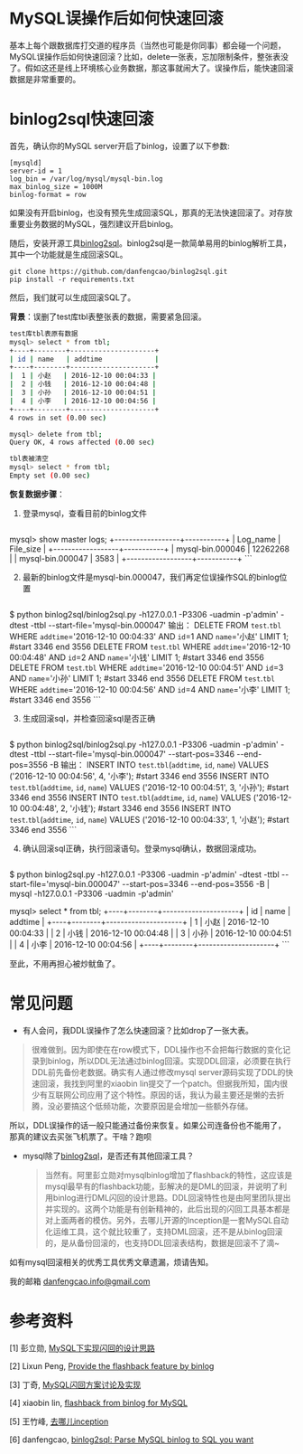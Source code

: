 MySQL误操作后如何快速回滚
========================

基本上每个跟数据库打交道的程序员（当然也可能是你同事）都会碰一个问题，MySQL误操作后如何快速回滚？比如，delete一张表，忘加限制条件，整张表没了。假如这还是线上环境核心业务数据，那这事就闹大了。误操作后，能快速回滚数据是非常重要的。

binlog2sql快速回滚
===
首先，确认你的MySQL server开启了binlog，设置了以下参数:

	[mysqld]
	server-id = 1
	log_bin = /var/log/mysql/mysql-bin.log
	max_binlog_size = 1000M
	binlog-format = row
如果没有开启binlog，也没有预先生成回滚SQL，那真的无法快速回滚了。对存放重要业务数据的MySQL，强烈建议开启binlog。

随后，安装开源工具[binlog2sql](https://github.com/danfengcao/binlog2sql)。binlog2sql是一款简单易用的binlog解析工具，其中一个功能就是生成回滚SQL。

```
git clone https://github.com/danfengcao/binlog2sql.git
pip install -r requirements.txt
```

然后，我们就可以生成回滚SQL了。

**背景**：误删了test库tbl表整张表的数据，需要紧急回滚。

```bash
test库tbl表原有数据
mysql> select * from tbl;
+----+--------+---------------------+
| id | name   | addtime             |
+----+--------+---------------------+
|  1 | 小赵   | 2016-12-10 00:04:33 |
|  2 | 小钱   | 2016-12-10 00:04:48 |
|  3 | 小孙   | 2016-12-10 00:04:51 |
|  4 | 小李   | 2016-12-10 00:04:56 |
+----+--------+---------------------+
4 rows in set (0.00 sec)

mysql> delete from tbl;
Query OK, 4 rows affected (0.00 sec)

tbl表被清空
mysql> select * from tbl;
Empty set (0.00 sec)
```

**恢复数据步骤**：

1. 登录mysql，查看目前的binlog文件

	```bash
mysql> show master logs;
+------------------+-----------+
| Log_name         | File_size |
+------------------+-----------+
| mysql-bin.000046 |  12262268 |
| mysql-bin.000047 |      3583 |
+------------------+-----------+
	```

2. 最新的binlog文件是mysql-bin.000047，我们再定位误操作SQL的binlog位置

	```bash
$ python binlog2sql/binlog2sql.py -h127.0.0.1 -P3306 -uadmin -p'admin' -dtest -ttbl --start-file='mysql-bin.000047'
输出：
DELETE FROM `test`.`tbl` WHERE `addtime`='2016-12-10 00:04:33' AND `id`=1 AND `name`='小赵' LIMIT 1; #start 3346 end 3556
DELETE FROM `test`.`tbl` WHERE `addtime`='2016-12-10 00:04:48' AND `id`=2 AND `name`='小钱' LIMIT 1; #start 3346 end 3556
DELETE FROM `test`.`tbl` WHERE `addtime`='2016-12-10 00:04:51' AND `id`=3 AND `name`='小孙' LIMIT 1; #start 3346 end 3556
DELETE FROM `test`.`tbl` WHERE `addtime`='2016-12-10 00:04:56' AND `id`=4 AND `name`='小李' LIMIT 1; #start 3346 end 3556
	```
        
3. 生成回滚sql，并检查回滚sql是否正确

	```bash
$ python binlog2sql/binlog2sql.py -h127.0.0.1 -P3306 -uadmin -p'admin' -dtest -ttbl --start-file='mysql-bin.000047' --start-pos=3346 --end-pos=3556 -B
输出：
INSERT INTO `test`.`tbl`(`addtime`, `id`, `name`) VALUES ('2016-12-10 00:04:56', 4, '小李'); #start 3346 end 3556
INSERT INTO `test`.`tbl`(`addtime`, `id`, `name`) VALUES ('2016-12-10 00:04:51', 3, '小孙'); #start 3346 end 3556
INSERT INTO `test`.`tbl`(`addtime`, `id`, `name`) VALUES ('2016-12-10 00:04:48', 2, '小钱'); #start 3346 end 3556
INSERT INTO `test`.`tbl`(`addtime`, `id`, `name`) VALUES ('2016-12-10 00:04:33', 1, '小赵'); #start 3346 end 3556
	```
        
4. 确认回滚sql正确，执行回滚语句。登录mysql确认，数据回滚成功。

	```bash
$ python binlog2sql.py -h127.0.0.1 -P3306 -uadmin -p'admin' -dtest -ttbl --start-file='mysql-bin.000047' --start-pos=3346 --end-pos=3556 -B | mysql -h127.0.0.1 -P3306 -uadmin -p'admin'

mysql> select * from tbl;
+----+--------+---------------------+
| id | name   | addtime             |
+----+--------+---------------------+
|  1 | 小赵   | 2016-12-10 00:04:33 |
|  2 | 小钱   | 2016-12-10 00:04:48 |
|  3 | 小孙   | 2016-12-10 00:04:51 |
|  4 | 小李   | 2016-12-10 00:04:56 |
+----+--------+---------------------+
	```

至此，不用再担心被炒鱿鱼了。

常见问题
===
* 有人会问，我DDL误操作了怎么快速回滚？比如drop了一张大表。

 > 很难做到。因为即使在在row模式下，DDL操作也不会把每行数据的变化记录到binlog，所以DDL无法通过binlog回滚。实现DDL回滚，必须要在执行DDL前先备份老数据。确实有人通过修改mysql server源码实现了DDL的快速回滚，我找到阿里的xiaobin lin提交了一个patch。但据我所知，国内很少有互联网公司应用了这个特性。原因的话，我认为最主要还是懒的去折腾，没必要搞这个低频功能，次要原因是会增加一些额外存储。
 > 
 所以，DDL误操作的话一般只能通过备份来恢复。如果公司连备份也不能用了，那真的建议去买张飞机票了。干啥？跑呗

* mysql除了[binlog2sql](https://github.com/danfengcao/binlog2sql)，是否还有其他回滚工具？

	>当然有。阿里彭立勋对mysqlbinlog增加了flashback的特性，这应该是mysql最早有的flashback功能，彭解决的是DML的回滚，并说明了利用binlog进行DML闪回的设计思路。DDL回滚特性也是由阿里团队提出并实现的。这两个功能是有创新精神的，此后出现的闪回工具基本都是对上面两者的模仿。另外，去哪儿开源的Inception是一套MySQL自动化运维工具，这个就比较重了，支持DML回滚，还不是从binlog回滚的，是从备份回滚的，也支持DDL回滚表结构，数据是回滚不了滴~

如有mysql回滚相关的优秀工具优秀文章遗漏，烦请告知。

我的邮箱 danfengcao.info@gmail.com


参考资料
==============
[1] 彭立勋, [MySQL下实现闪回的设计思路](http://www.penglixun.com/tech/database/mysql_flashback_feature.html)

[2] Lixun Peng, [Provide the flashback feature by binlog](https://bugs.mysql.com/bug.php?id=65178)

[3] 丁奇, [MySQL闪回方案讨论及实现](http://dinglin.iteye.com/blog/1539167)

[4] xiaobin lin, [flashback from binlog for MySQL](https://bugs.mysql.com/bug.php?id=65861)

[5] 王竹峰, [去哪儿inception](https://github.com/mysql-inception/inception)

[6] danfengcao, [binlog2sql: Parse MySQL binlog to SQL you want](https://github.com/danfengcao/binlog2sql)

